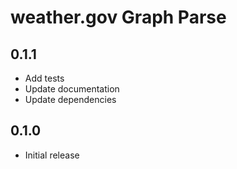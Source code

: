 # weather.gov Graph Parse

## 0.1.1

* Add tests
* Update documentation
* Update dependencies

## 0.1.0

* Initial release